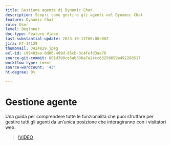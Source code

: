 ```yaml
---
title: Gestione agente di Dynamic Chat
description: Scopri come gestire gli agenti nel Dynamic Chat
feature: Dynamic Chat
role: User
level: Beginner
doc-type: Feature Video
last-substantial-update: 2023-10-12T00:00:00Z
jira: KT-14129
thumbnail: 3424829.jpeg
exl-id: c99403ee-0d06-409d-85cb-3c4fefd3ae76
source-git-commit: 681d390ce5ab336a7e24cc63256659a492288517
workflow-type: tm+mt
source-wordcount: '43'
ht-degree: 0%

---
```


# Gestione agente

Una guida per comprendere tutte le funzionalità che puoi sfruttare per gestire tutti gli agenti da un’unica posizione che interagiranno con i visitatori web.


>[!VIDEO](https://video.tv.adobe.com/v/3424829/?learn=on)
